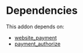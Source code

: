 # Dependencies

This addon depends on:

- [website_payment](../../../../odoo-bringout-oca-ocb-website_payment)
- [payment_authorize](../../odoo-bringout-oca-ocb-payment_authorize)
